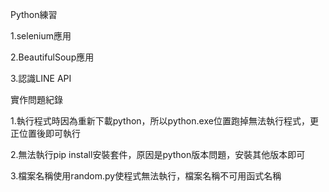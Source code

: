 Python練習

1.selenium應用

2.BeautifulSoup應用

3.認識LINE API


實作問題紀錄

1.執行程式時因為重新下載python，所以python.exe位置跑掉無法執行程式，更正位置後即可執行

2.無法執行pip install安裝套件，原因是python版本問題，安裝其他版本即可

3.檔案名稱使用random.py使程式無法執行，檔案名稱不可用函式名稱
